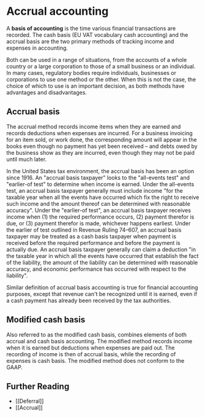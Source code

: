 # Accrual accounting

A **basis of accounting** is the time various financial transactions are recorded. The cash basis (EU VAT vocabulary cash accounting) and the accrual basis are the two primary methods of tracking income and expenses in accounting.

Both can be used in a range of situations, from the accounts of a whole country or a large corporation to those of a small business or an individual. In many cases, regulatory bodies require individuals, businesses or corporations to use one method or the other. When this is not the case, the choice of which to use is an important decision, as both methods have advantages and disadvantages.

## Accrual basis
The accrual method records income items when they are earned and records deductions when expenses are incurred. For a business invoicing for an item sold, or work done, the corresponding amount will appear in the books even though no payment has yet been received – and debts owed by the business show as they are incurred, even though they may not be paid until much later.

In the United States tax environment, the accrual basis has been an option since 1916. An "accrual basis taxpayer" looks to the "all-events test" and "earlier-of test" to determine when income is earned. Under the all-events test, an accrual basis taxpayer generally must include income "for the taxable year when all the events have occurred which fix the right to receive such income and the amount thereof can be determined with reasonable accuracy". Under the "earlier-of test", an accrual basis taxpayer receives income when (1) the required performance occurs, (2) payment therefor is due, or (3) payment therefor is made, whichever happens earliest. Under the earlier of test outlined in Revenue Ruling 74–607, an accrual basis taxpayer may be treated as a cash basis taxpayer when payment is received before the required performance and before the payment is actually due. An accrual basis taxpayer generally can claim a deduction "in the taxable year in which all the events have occurred that establish the fact of the liability, the amount of the liability can be determined with reasonable accuracy, and economic performance has occurred with respect to the liability".

Similar definition of accrual basis accounting is true for financial accounting purposes, except that revenue can't be recognized until it is earned, even if a cash payment has already been received by the tax authorities.

## Modified cash basis
Also referred to as the modified cash basis, combines elements of both accrual and cash basis accounting. The modified method records income when it is earned but deductions when expenses are paid out. The recording of income is then of accrual basis, while the recording of expenses is cash basis. The modified method does not conform to the GAAP.

## Further Reading
- [[Deferral]]
- [[Accrual]]
